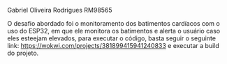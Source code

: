 Gabriel Oliveira Rodrigues RM98565

O desafio abordado foi o monitoramento dos batimentos cardíacos com o uso do ESP32, em que ele monitora os batimentos e alerta o usuário caso eles esteejam elevados,
para executar o código, basta seguir o seguinte link: https://wokwi.com/projects/381899415941240833 e executar a build do projeto.